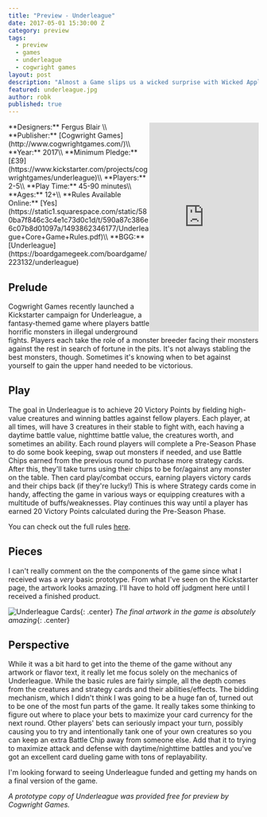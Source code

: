 ```yaml
---
title: "Preview - Underleague"
date: 2017-05-01 15:30:00 Z
category: preview
tags:
  - preview
  - games
  - underleague
  - cogwright games
layout: post
description: "Almost a Game slips us a wicked surprise with Wicked Apples, a micro game of bluffing and memory."
featured: underleague.jpg                                                                                                                                                                                             
author: robk
published: true
---
```


<iframe style="float:right;" src="https://www.kickstarter.com/projects/cogwrightgames/underleague/widget/card.html?v=2" width="220" height="420" frameborder="0" scrolling="no"></iframe>
**Designers:** Fergus Blair \\
**Publisher:** [Cogwright Games](http://www.cogwrightgames.com/)\\
**Year:** 2017\\
**Minimum Pledge:** [£39](https://www.kickstarter.com/projects/cogwrightgames/underleague)\\
**Players:** 2-5\\
**Play Time:** 45-90 minutes\\
**Ages:** 12+\\
**Rules Available Online:** [Yes](https://static1.squarespace.com/static/580ba7f846c3c4e1c73d0c1d/t/590a87c386e6c07b8d01097a/1493862346177/Underleague+Core+Game+Rules.pdf)\\
**BGG:** [Underleague](https://boardgamegeek.com/boardgame/223132/underleague)

<h2>Prelude</h2>

Cogwright Games recently launched a Kickstarter campaign for Underleague, a fantasy-themed game where players battle horrific monsters in illegal underground fights. Players each take the role of a monster breeder facing their monsters against the rest in search of fortune in the pits. It's not always stabling the best monsters, though. Sometimes it's knowing when to bet against yourself to gain the upper hand needed to be victorious.

<h2>Play</h2>

The goal in Underleague is to achieve 20 Victory Points by fielding high-value creatures and winning battles against fellow players. Each player, at all times, will have 3 creatures in their stable to fight with, each having a daytime battle value, nighttime battle value, the creatures worth, and sometimes an ability. Each round players will complete a Pre-Season Phase to do some book keeping, swap out monsters if needed, and use Battle Chips earned from the previous round to purchase more strategy cards. After this, they'll take turns using their chips to be for/against any monster on the table. Then card play/combat occurs, earning players victory cards and their chips back (if they're lucky!) This is where Strategy cards come in handy, affecting the game in various ways or equipping creatures with a multitude of buffs/weaknesses. Play continues this way until a player has earned 20 Victory Points calculated during the Pre-Season Phase.

You can check out the full rules [here](https://static1.squarespace.com/static/580ba7f846c3c4e1c73d0c1d/t/5872a9c96b8f5b2a8eeda450/1483909586317/Underleague+Game+Rules+%28PnP%29.pdf).


<h2>Pieces</h2>

I can't really comment on the the components of the game since what I received was a *very* basic prototype. From what I've seen on the Kickstarter page, the artwork looks amazing. I'll have to hold off judgment here until I received a finished product.

![Underleague Cards](/images/underleague/cards/jpg){: .center}
*The final artwork in the game is absolutely amazing*{: .center}

<h2>Perspective</h2>

While it was a bit hard to get into the theme of the game without any artwork or flavor text, it really let me focus solely on the mechanics of Underleague. While the basic rules are fairly simple, all the depth comes from the creatures and strategy cards and their abilities/effects. The bidding mechanism, which I didn't think I was going to be a huge fan of, turned out to be one of the most fun parts of the game. It really takes some thinking to figure out where to place your bets to maximize your card currency for the next round. Other players' bets can seriously impact your turn, possibly causing you to try and intentionally tank one of your own creatures so you can keep an extra Battle Chip away from someone else. Add that it to trying to maximize attack and defense with daytime/nighttime battles and you've got an excellent card dueling game with tons of replayability.

I'm looking forward to seeing Underleague funded and getting my hands on a final version of the game.

*A prototype copy of Underleague was provided free for preview by Cogwright Games.*